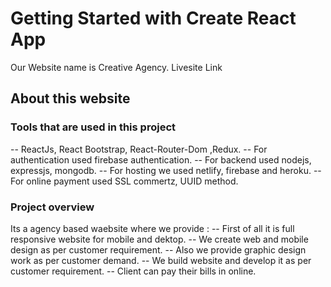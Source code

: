 # Getting Started with Create React App

Our Website name is Creative Agency.
Livesite Link 

## About this website
### Tools that are used in this project
-- ReactJs, React Bootstrap, React-Router-Dom ,Redux.
-- For authentication used firebase authentication.
-- For backend used nodejs, expressjs, mongodb.
-- For hosting we used netlify, firebase and heroku.
-- For online payment used SSL commertz, UUID method.

### Project overview
Its a agency based waebsite where we provide :
-- First of all it is full responsive website for mobile and dektop.
-- We create web and mobile design as per customer requirement.
-- Also we provide graphic design work as per customer demand.
-- We build website and develop it as per customer requirement. 
-- Client can pay their bills in online.

